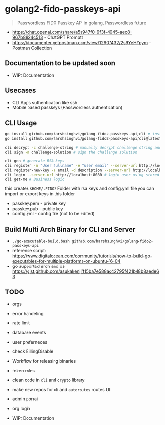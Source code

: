 # golang2-fido-passkeys-api

> Passwordless FIDO Passkey API in golang, Passwordless future

- <https://chat.openai.com/share/a5a947f0-9f3f-4045-aec8-967b8824c513> - ChatGPT Prompts
- <https://documenter.getpostman.com/view/12907432/2s9YeHYpym> - Postman Collection

## Documentation to be updated soon

- WIP: Documentation

## Usecases

- CLI Apps suthentication like ssh
- Mobile based passkeys (Passwordless authentication)

## CLI Usage

```bash
go install github.com/harshsinghvi/golang-fido2-passkeys-api/cli # install locally after cloning
go install github.com/harshsinghvi/golang-fido2-passkeys-api/cli@latest # install directly

cli decrypt -c challenge-string # manually decrypt challenge string and solve manually too
cli sign -m challenge-solution # sign the challenge solution

cli gen # generate RSA keys
cli register -n "User fullname" -e "user email" --server-url http://localhost:8080 # register user with previously generated rsa keys and verify challenge
cli register-new-key -e email -d description --server-url http://localhost:8080 # add key to user account
cli login --server-url http://localhost:8080 # login user using stored keys
cli get-me # Business logic
```

this creates `$HOME/.FIDO2` Folder with rsa keys and config.yml file
you can import or export keys in this folder

- passkey.pem - private key
- passkey.pub - public key
- config.yml -  config file (not to be edited)

## Build Multi Arch Binary for CLI and Server

- `./go-executable-build.bash github.com/harshsinghvi/golang-fido2-passkeys-api`
- reference script: <https://www.digitalocean.com/community/tutorials/how-to-build-go-executables-for-multiple-platforms-on-ubuntu-16-04>
- go supported arch and os <https://gist.github.com/asukakenji/f15ba7e588ac42795f421b48b8aede63>

## TODO

- orgs

- error handeling
- rate limit
- database events
- user preferneces
- check BillingDisable

- Workflow for releasing binaries
- token roles
- clean code in `cli` and `crypto` library

- make new repos for cli and `autoroutes` routes
UI
- admin portal
- org login
- WIP: Documentation
